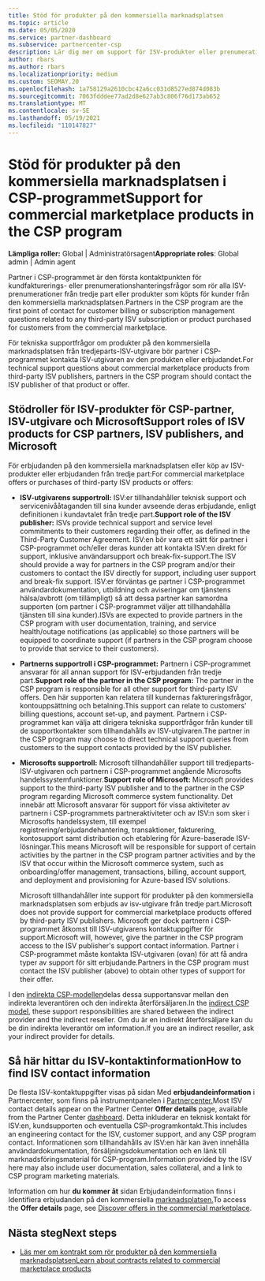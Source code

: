 ```yaml
---
title: Stöd för produkter på den kommersiella marknadsplatsen
ms.topic: article
ms.date: 05/05/2020
ms.service: partner-dashboard
ms.subservice: partnercenter-csp
description: Lär dig mer om support för ISV-produkter eller prenumerationer från tredje part på CSP-programmets kommersiella marknadsplats.
author: rbars
ms.author: rbars
ms.localizationpriority: medium
ms.custom: SEOMAY.20
ms.openlocfilehash: 1a758129a2610cbc42a6cc031d8527ed874d083b
ms.sourcegitcommit: 7063fdddee77ad2d8e627ab3c806f76d173ab652
ms.translationtype: MT
ms.contentlocale: sv-SE
ms.lasthandoff: 05/19/2021
ms.locfileid: "110147827"
---
```

# <a name="support-for-commercial-marketplace-products-in-the-csp-program"></a><span data-ttu-id="d2d42-103">Stöd för produkter på den kommersiella marknadsplatsen i CSP-programmet</span><span class="sxs-lookup"><span data-stu-id="d2d42-103">Support for commercial marketplace products in the CSP program</span></span>


<span data-ttu-id="d2d42-104">**Lämpliga roller:** Global | Administratörsagent</span><span class="sxs-lookup"><span data-stu-id="d2d42-104">**Appropriate roles**: Global admin | Admin agent</span></span>

<span data-ttu-id="d2d42-105">Partner i CSP-programmet är den första kontaktpunkten för kundfakturerings- eller prenumerationshanteringsfrågor som rör alla ISV-prenumerationer från tredje part eller produkter som köpts för kunder från den kommersiella marknadsplatsen.</span><span class="sxs-lookup"><span data-stu-id="d2d42-105">Partners in the CSP program are the first point of contact for customer billing or subscription management questions related to any third-party ISV subscription or product purchased for customers from the commercial marketplace.</span></span>

<span data-ttu-id="d2d42-106">För tekniska supportfrågor om produkter på den kommersiella marknadsplatsen från tredjeparts-ISV-utgivare bör partner i CSP-programmet kontakta ISV-utgivaren av den produkten eller erbjudandet.</span><span class="sxs-lookup"><span data-stu-id="d2d42-106">For technical support questions about commercial marketplace products from third-party ISV publishers, partners in the CSP program should contact the ISV publisher of that product or offer.</span></span>

## <a name="support-roles-of-isv-products-for-csp-partners-isv-publishers-and-microsoft"></a><span data-ttu-id="d2d42-107">Stödroller för ISV-produkter för CSP-partner, ISV-utgivare och Microsoft</span><span class="sxs-lookup"><span data-stu-id="d2d42-107">Support roles of ISV products for CSP partners, ISV publishers, and Microsoft</span></span>

<span data-ttu-id="d2d42-108">För erbjudanden på den kommersiella marknadsplatsen eller köp av ISV-produkter eller erbjudanden från tredje part:</span><span class="sxs-lookup"><span data-stu-id="d2d42-108">For commercial marketplace offers or purchases of third-party ISV products or offers:</span></span>

- <span data-ttu-id="d2d42-109">**ISV-utgivarens supportroll:** ISV:er tillhandahåller teknisk support och servicenivååtaganden till sina kunder avseende deras erbjudande, enligt definitionen i kundavtalet från tredje part.</span><span class="sxs-lookup"><span data-stu-id="d2d42-109">**Support role of the ISV publisher:** ISVs provide technical support and service level commitments to their customers regarding their offer, as defined in the Third-Party Customer Agreement.</span></span> <span data-ttu-id="d2d42-110">ISV:en bör vara ett sätt för partner i CSP-programmet och/eller deras kunder att kontakta ISV:en direkt för support, inklusive användarsupport och break-fix-support.</span><span class="sxs-lookup"><span data-stu-id="d2d42-110">The ISV should provide a way for partners in the CSP program and/or their customers to contact the ISV directly for support, including user support and break-fix support.</span></span> <span data-ttu-id="d2d42-111">ISV:er förväntas ge partner i CSP-programmet användardokumentation, utbildning och aviseringar om tjänstens hälsa/avbrott (om tillämpligt) så att dessa partner kan samordna supporten (om partner i CSP-programmet väljer att tillhandahålla tjänsten till sina kunder).</span><span class="sxs-lookup"><span data-stu-id="d2d42-111">ISVs are expected to provide partners in the CSP program with user documentation, training, and service health/outage notifications (as applicable) so those partners will be equipped to coordinate support (if partners in the CSP program choose to provide that service to their customers).</span></span>

- <span data-ttu-id="d2d42-112">**Partnerns supportroll i CSP-programmet:** Partnern i CSP-programmet ansvarar för all annan support för ISV-erbjudanden från tredje part.</span><span class="sxs-lookup"><span data-stu-id="d2d42-112">**Support role of the partner in the CSP program:** The partner in the CSP program is responsible for all other support for third-party ISV offers.</span></span> <span data-ttu-id="d2d42-113">Den här supporten kan relatera till kundernas faktureringsfrågor, kontouppsättning och betalning.</span><span class="sxs-lookup"><span data-stu-id="d2d42-113">This support can relate to customers' billing questions, account set-up, and payment.</span></span> <span data-ttu-id="d2d42-114">Partnern i CSP-programmet kan välja att dirigera tekniska supportfrågor från kunder till de supportkontakter som tillhandahålls av ISV-utgivaren.</span><span class="sxs-lookup"><span data-stu-id="d2d42-114">The partner in the CSP program may choose to direct technical support queries from customers to the support contacts provided by the ISV publisher.</span></span>

- <span data-ttu-id="d2d42-115">**Microsofts supportroll:** Microsoft tillhandahåller support till tredjeparts-ISV-utgivaren och partnern i CSP-programmet angående Microsofts handelssystemfunktioner.</span><span class="sxs-lookup"><span data-stu-id="d2d42-115">**Support role of Microsoft:** Microsoft provides support to the third-party ISV publisher and to the partner in the CSP program regarding Microsoft commerce system functionality.</span></span> <span data-ttu-id="d2d42-116">Det innebär att Microsoft ansvarar för support för vissa aktiviteter av partnern i CSP-programmets partneraktiviteter och av ISV:n som sker i Microsofts handelssystem, till exempel registrering/erbjudandehantering, transaktioner, fakturering, kontosupport samt distribution och etablering för Azure-baserade ISV-lösningar.</span><span class="sxs-lookup"><span data-stu-id="d2d42-116">This means Microsoft will be responsible for support of certain activities by the partner in the CSP program partner activities and by the ISV that occur within the Microsoft commerce system, such as onboarding/offer management, transactions, billing, account support, and deployment and provisioning for Azure-based ISV solutions.</span></span>

    <span data-ttu-id="d2d42-117">Microsoft tillhandahåller inte support för produkter på den kommersiella marknadsplatsen som erbjuds av isv-utgivare från tredje part.</span><span class="sxs-lookup"><span data-stu-id="d2d42-117">Microsoft does not provide support for commercial marketplace products offered by third-party ISV publishers.</span></span> <span data-ttu-id="d2d42-118">Microsoft ger dock partnern i CSP-programmet åtkomst till ISV-utgivarens kontaktuppgifter för support.</span><span class="sxs-lookup"><span data-stu-id="d2d42-118">Microsoft will, however, give the partner in the  CSP program access to the ISV publisher's support contact information.</span></span> <span data-ttu-id="d2d42-119">Partner i CSP-programmet måste kontakta ISV-utgivaren (ovan) för att få andra typer av support för sitt erbjudande.</span><span class="sxs-lookup"><span data-stu-id="d2d42-119">Partners in the CSP program must contact the ISV publisher (above) to obtain other types of support for their offer.</span></span>

<span data-ttu-id="d2d42-120">I den [indirekta CSP-modellen](csp-overview.md#indirect-model)delas dessa supportansvar mellan den indirekta leverantören och den indirekta återförsäljaren.</span><span class="sxs-lookup"><span data-stu-id="d2d42-120">In the [indirect CSP model](csp-overview.md#indirect-model), these support responsibilities are shared between the indirect provider and the indirect reseller.</span></span> <span data-ttu-id="d2d42-121">Om du är en indirekt återförsäljare kan du be din indirekta leverantör om information.</span><span class="sxs-lookup"><span data-stu-id="d2d42-121">If you are an indirect reseller, ask your indirect provider for details.</span></span>

## <a name="how-to-find-isv-contact-information"></a><span data-ttu-id="d2d42-122">Så här hittar du ISV-kontaktinformation</span><span class="sxs-lookup"><span data-stu-id="d2d42-122">How to find ISV contact information</span></span>

<span data-ttu-id="d2d42-123">De flesta ISV-kontaktuppgifter visas på sidan Med **erbjudandeinformation** i Partnercenter, som finns på instrumentpanelen i [Partnercenter.](https://partner.microsoft.com/dashboard)</span><span class="sxs-lookup"><span data-stu-id="d2d42-123">Most ISV contact details appear on the Partner Center **Offer details** page, available from the Partner Center [dashboard](https://partner.microsoft.com/dashboard).</span></span> <span data-ttu-id="d2d42-124">Detta inkluderar en teknisk kontakt för ISV:en, kundsupporten och eventuella CSP-programkontakt.</span><span class="sxs-lookup"><span data-stu-id="d2d42-124">This includes an engineering contact for the ISV, customer support, and any CSP program contact.</span></span> <span data-ttu-id="d2d42-125">Informationen som tillhandahålls av ISV:en här kan även innehålla användardokumentation, försäljningsdokumentation och en länk till marknadsföringsmaterial för CSP-program.</span><span class="sxs-lookup"><span data-stu-id="d2d42-125">Information provided by the ISV here may also include user documentation, sales collateral, and a link to CSP program marketing materials.</span></span>

<span data-ttu-id="d2d42-126">Information om hur **du kommer åt** sidan Erbjudandeinformation finns i Identifiera erbjudanden på den kommersiella [marknadsplatsen.](csp-commercial-marketplace-discover.md#view-marketplace-offers-in-partner-center)</span><span class="sxs-lookup"><span data-stu-id="d2d42-126">To access the **Offer details** page, see [Discover offers in the commercial marketplace](csp-commercial-marketplace-discover.md#view-marketplace-offers-in-partner-center).</span></span>

## <a name="next-steps"></a><span data-ttu-id="d2d42-127">Nästa steg</span><span class="sxs-lookup"><span data-stu-id="d2d42-127">Next steps</span></span>

- [<span data-ttu-id="d2d42-128">Läs mer om kontrakt som rör produkter på den kommersiella marknadsplatsen</span><span class="sxs-lookup"><span data-stu-id="d2d42-128">Learn about contracts related to commercial marketplace products</span></span>](csp-commercial-marketplace-contracting.md)
